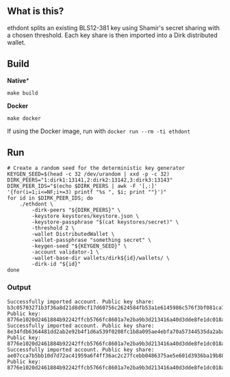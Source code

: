 ## What is this?
ethdont splits an existing BLS12-381 key using Shamir's secret sharing with a chosen threshold.
Each key share is then imported into a Dirk distributed wallet.

## Build

**Native***
```
make build
```

**Docker**

```
make docker
```

If using the Docker image, run with `docker run --rm -ti ethdont`

## Run

```
# Create a random seed for the deterministic key generator
KEYGEN_SEED=$(head -c 32 /dev/urandom | xxd -p -c 32)
DIRK_PEERS="1:dirk1:13141,2:dirk2:13142,3:dirk3:13143"
DIRK_PEER_IDS="$(echo $DIRK_PEERS | awk -F '[,:]' '{for(i=1;i<=NF;i+=3) printf "%s ", $i; print ""}')"
for id in $DIRK_PEER_IDS; do
    ./ethdont \
        -dirk-peers "${DIRK_PEERS}" \
        -keystore keystores/keystore.json \
        -keystore-passphrase "$(cat keystores/secret)" \
        -threshold 2 \
        -wallet DistributedWallet \
        -wallet-passphrase "something secret" \
        -keygen-seed "${KEYGEN_SEED}" \
        -account validator-1 \
        -wallet-base-dir wallets/dirk${id}/wallets/ \
        -dirk-id "${id}"
done
```

### Output

```
Successfully imported account. Public key share: b3c05703271b3f36a8d21d8d9cf17d60756c2624584fb53a1e6145986c576f3bf081ca7e53d493fa02394b65857642fb, Public key: 8776e1020d2461884b92242ffcb5766fc8601a7e2ba9b3d213416a40d3dde8fe1dc018a8f95c64c0e99588046c505426
Successfully imported account. Public key share: 8e34fdb6364481dd2ab2e92b4f1d6a539f0208fc1b8a095ae4ebfa70a57344535da2abaa944f6b69af00a3cf7b91b832, Public key: 8776e1020d2461884b92242ffcb5766fc8601a7e2ba9b3d213416a40d3dde8fe1dc018a8f95c64c0e99588046c505426
Successfully imported account. Public key share: ae07cca7b5bb10d7d72ac41959a6f4ff36ac2c27fcebb0486375ae5e601d3936ba19b8855053934ad91221da7216c3a3, Public key: 8776e1020d2461884b92242ffcb5766fc8601a7e2ba9b3d213416a40d3dde8fe1dc018a8f95c64c0e99588046c505426
```
